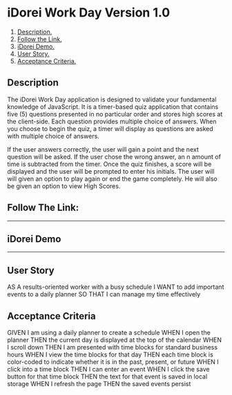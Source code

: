 # iDorei Work Day Version 1.0

1. [ Description. ](#desc)
2. [ Follow the Link. ](#urlz)
3. [ iDorei Demo. ](#demo)
4. [ User Story. ](#story)
5. [ Acceptance Criteria. ](#ac)

<a name="desc"></a>
## Description

The iDorei Work Day application is designed to validate your fundamental knowledge of JavaScript. It is a timer-based quiz application that contains five (5) questions presented in no particular order and stores high scores at the client-side. Each question provides multiple choice of answers. When you choose to begin the quiz, a timer will display as questions are asked with multiple choice of answers. 

If the user answers correctly, the user will gain a point and the next question will be asked. If the user chose the wrong answer, an n amount of time is subtracted from the timer. Once the quiz finishes, a score will be displayed and the user will be prompted to enter his initials. The user will will given an option to play again or end the game completely. He will also be given an option to view High Scores.  



<a name="urlz"></a>
## Follow The Link:

****************************************

<a name="demo"></a>
## iDorei Demo

****************************************

<a name="story"></a>
## User Story

AS A results-oriented worker with a busy schedule
I WANT to add important events to a daily planner
SO THAT I can manage my time effectively


<a name="ac"></a>
## Acceptance Criteria

GIVEN I am using a daily planner to create a schedule
WHEN I open the planner
THEN the current day is displayed at the top of the calendar
WHEN I scroll down
THEN I am presented with time blocks for standard business hours
WHEN I view the time blocks for that day
THEN each time block is color-coded to indicate whether it is in the past, present, or future
WHEN I click into a time block
THEN I can enter an event
WHEN I click the save button for that time block
THEN the text for that event is saved in local storage
WHEN I refresh the page
THEN the saved events persist




